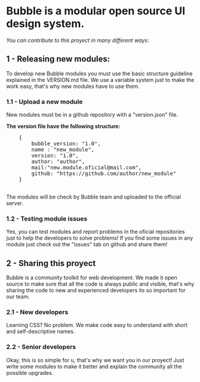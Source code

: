 <h1>Bubble is a modular open source UI design system.</h1>

_You can contribute to this proyect in many different ways:_

<h2> 1 - Releasing new modules:</h2>

<p>
  To develop new Bubble modules you must use the basic structure guideline explained in the VERSION.md file.
  We use a variable system just to make the work easy, that's why new modules have to use them.
</p>

<h3> 1.1 - Upload a new module</h3>
<p>
  New modules must be in a github repository with a "version.json" file.
  
  **The version file have the following structure:**
  <pre>
    {
        bubble_version: "1.0",
        name : "new_module",
        version: "1.0",
        author: "author",
        mail:"new.module.oficial@mail.com",
        github: "https://github.com/author/new_module"
    }
  </pre>
  
  The modules will be check by Bubble team and uploaded to the official server.
 </p>
 
<h3> 1.2 - Testing module issues</h3>
<p>
  Yes, you can test modules and report problems in the oficial repositories just to help the developers to solve problems!
  If you find some issues in any module just check out the "issues" tab on github and share them! 
</p>

<h2> 2 - Sharing this proyect</h2>
<p>
Bubble is a community toolkit for web development. We made it open source to make sure that all the code is always public and visible, 
that's why sharing the code to new and experienced developers its so important for our team. 
</p>

<h3> 2.1 - New developers</h3>
<p>Learning CSS? No problem. We make code easy to understand with short and self-descriptive names.</p>

<h3> 2.2 - Senior developers</h3>
<p>Okay, this is so simple for u, that's why we want you in our proyect! Just write some modules to make it better and explain the community all the possible upgrades.</p>
